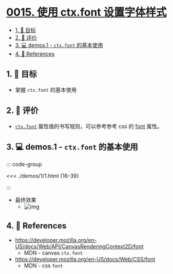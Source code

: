# [0015. 使用 ctx.font 设置字体样式](https://github.com/Tdahuyou/TNotes.canvas/tree/main/notes/0015.%20%E4%BD%BF%E7%94%A8%20ctx.font%20%E8%AE%BE%E7%BD%AE%E5%AD%97%E4%BD%93%E6%A0%B7%E5%BC%8F)

<!-- region:toc -->

- [1. 🎯 目标](#1--目标)
- [2. 🫧 评价](#2--评价)
- [3. 💻 demos.1 - `ctx.font` 的基本使用](#3--demos1---ctxfont-的基本使用)
- [4. 🔗 References](#4--references)

<!-- endregion:toc -->

## 1. 🎯 目标

- 掌握 `ctx.font` 的基本使用

## 2. 🫧 评价

- [`ctx.font`][1] 属性值的书写规则，可以参考参考 css 的 [font][2] 属性。

## 3. 💻 demos.1 - `ctx.font` 的基本使用

::: code-group

<<< ./demos/1/1.html {16-39}

:::

- 最终效果
  - ![img](https://cdn.jsdelivr.net/gh/Tdahuyou/imgs@main/2024-10-03-23-18-51.png)

## 4. 🔗 References

- https://developer.mozilla.org/en-US/docs/Web/API/CanvasRenderingContext2D/font
  - MDN - canvas `ctx.font`
- https://developer.mozilla.org/en-US/docs/Web/CSS/font
  - MDN - css `font`

[1]: https://developer.mozilla.org/en-US/docs/Web/API/CanvasRenderingContext2D/font
[2]: https://developer.mozilla.org/en-US/docs/Web/CSS/font
